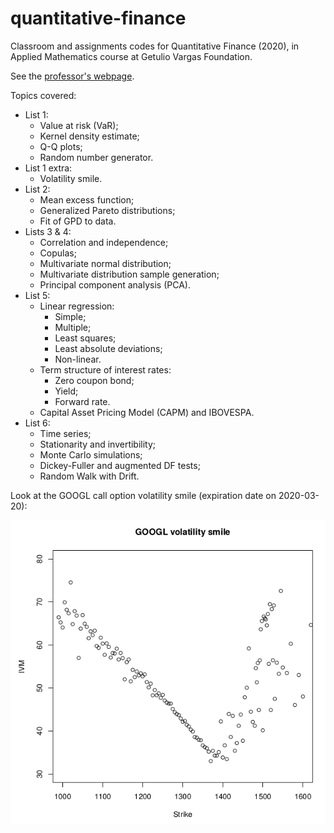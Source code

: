 # quantitative-finance

Classroom and assignments codes for Quantitative Finance (2020), in Applied Mathematics course at Getulio Vargas Foundation.

See the [professor's webpage](https://sites.google.com/site/rodrigodossantostargino/teaching/statsecofgvbsc2020).

Topics covered:

- List 1:
  - Value at risk (VaR);
  - Kernel density estimate;
  - Q-Q plots;
  - Random number generator.
- List 1 extra:
  - Volatility smile.
- List 2:
  - Mean excess function;
  - Generalized Pareto distributions;
  - Fit of GPD to data.
- Lists 3 & 4:
  - Correlation and independence;
  - Copulas;
  - Multivariate normal distribution;
  - Multivariate distribution sample generation;
  - Principal component analysis (PCA).
- List 5:
  - Linear regression:
    - Simple;
    - Multiple;
    - Least squares;
    - Least absolute deviations;
    - Non-linear.
  - Term structure of interest rates:
    - Zero coupon bond;
    - Yield;
    - Forward rate.
  - Capital Asset Pricing Model (CAPM) and IBOVESPA.
- List 6:
  - Time series;
  - Stationarity and invertibility;
  - Monte Carlo simulations;
  - Dickey-Fuller and augmented DF tests;
  - Random Walk with Drift.
  
Look at the GOOGL call option volatility smile (expiration date on 2020-03-20):

![](https://github.com/lucasresck/quantitative-finance/blob/master/list_1_extra/volatility_smile.png?raw=true)

